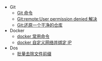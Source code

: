 - Git
  - [Git 命令](/other/git/git_operation.md)
  - [Git:remote:User permission denied 解决](/other/git/git_permission_denied.md)
  - [Git:还原一个干净的仓库](/other/git/git_orphan.md)
- Docker
  - [docker 常用命令](/other/docker/docker_usage.md)
  - [docker 自定义网络并绑定 IP](/other/docker/docker_customize_network_and_bind_ip.md)
- Dos
  - [批量去除文件前缀](/other/dos/dos_ren_prefix.md)